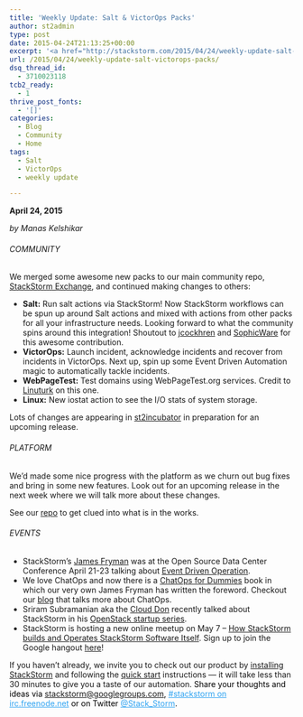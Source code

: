 ```yaml
---
title: 'Weekly Update: Salt & VictorOps Packs'
author: st2admin
type: post
date: 2015-04-24T21:13:25+00:00
excerpt: '<a href="http://stackstorm.com/2015/04/24/weekly-update-salt-victorops-packs/">READ MORE</a>'
url: /2015/04/24/weekly-update-salt-victorops-packs/
dsq_thread_id:
  - 3710023118
tcb2_ready:
  - 1
thrive_post_fonts:
  - '[]'
categories:
  - Blog
  - Community
  - Home
tags:
  - Salt
  - VictorOps
  - weekly update

---
```

**April 24, 2015**

_by Manas Kelshikar_

###### COMMUNITY

We merged some awesome new packs to our main community repo, <a href="https://exchange.stackstorm.org" target="_blank">StackStorm Exchange</a>, and continued making changes to others:

  * **Salt:** Run salt actions via StackStorm! Now StackStorm workflows can be spun up around Salt actions and mixed with actions from other packs for all your infrastructure needs. Looking forward to what the community spins around this integration! Shoutout to <a href="https://github.com/jcockhren" target="_blank">jcockhren</a> and <a href="http://sophicware.com" target="_blank">SophicWare</a> for this awesome contribution.
  * **VictorOps:** Launch incident, acknowledge incidents and recover from incidents in VictorOps. Next up, spin up some Event Driven Automation magic to automatically tackle incidents.
  * **WebPageTest:** Test domains using WebPageTest.org services. Credit to <a href="https://github.com/Linuturk" target="_blank">Linuturk</a> on this one.
  * **Linux:** New iostat action to see the I/O stats of system storage.

Lots of changes are appearing in <a href="https://github.com/StackStorm/st2incubator" target="_blank">st2incubator</a> in preparation for an upcoming release.  
<!--more-->

###### PLATFORM

We&#8217;d made some nice progress with the platform as we churn out bug fixes and bring in some new features. Look out for an upcoming release in the next week where we will talk more about these changes.

See our <a href="https://github.com/StackStorm/st2" target="_blank">repo</a> to get clued into what is in the works.

###### EVENTS

  * StackStorm&#8217;s <a href="http://twitter.com/jfryman" target="_blank">James Fryman</a> was at the Open Source Data Center Conference April 21-23 talking about <a href="https://www.netways.de/index.php?id=2577&L=1" target="_blank">Event Driven Operation</a>.
  * We love ChatOps and now there is a <a href="https://victorops.com/chatops-for-dummies/" target="_blank">ChatOps for Dummies</a> book in which our very own James Fryman has written the foreword. Checkout our <a href="http://stackstorm.com/2015/04/23/stackstorm-and-chatops-for-dummies/#more-3145" target="_blank">blog</a> that talks more about ChatOps.
  * Sriram Subramanian aka the <a href="https://twitter.com/sriramhere" target="_blank">Cloud Don</a> recently talked about StackStorm in his <a href="http://java.dzone.com/articles/openstack-startup-series-1" target="_blank">OpenStack startup series</a>.
  * StackStorm is hosting a new online meetup on May 7 &#8211; <a href="http://www.meetup.com/Cloud-Online-Meetup/events/221998661/?a=ea1_grp&rv=ea1" target="_blank">How StackStorm builds and Operates StackStorm Software Itself</a>. Sign up to join the Google hangout <a href="https://plus.google.com/events/c6f9j0l2gc8h6r45uqf3gm1gvl4?authkey=CMjU08O0uZ2tgwE" target="_blank">here</a>!

If you haven’t already, we invite you to check out our product by <a href="http://docs.stackstorm.com/install/index.html" target="_blank">installing StackStorm</a> and following the <a href="http://docs.stackstorm.com/start.html" target="_blank">quick start</a> instructions — it will take less than 30 minutes to give you a taste of our automation. <span style="color: #000000;">Share your thoughts and ideas via <a href="https://groups.google.com/forum/#!forum/stackstorm" target="_blank">stackstorm@googlegroups.com</a></span><span style="color: #000000;">, </span><a style="color: #2ea3f2;" href="http://webchat.freenode.net/?channels=stackstorm" target="_blank">#stackstorm on irc.freenode.net</a><span style="color: #000000;"> or on Twitter </span><a style="color: #2ea3f2;" href="https://twitter.com/Stack_Storm" target="_blank">@Stack_Storm</a><span style="color: #000000;">.</span>  
&nbsp;